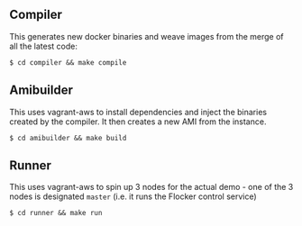 ## Compiler

This generates new docker binaries and weave images from the merge of all the latest code:

```
$ cd compiler && make compile
```

## Amibuilder

This uses vagrant-aws to install dependencies and inject the binaries created by the compiler.  It then creates a new AMI from the instance.

```
$ cd amibuilder && make build
```

## Runner

This uses vagrant-aws to spin up 3 nodes for the actual demo - one of the 3 nodes is designated `master` (i.e. it runs the Flocker control service)

```
$ cd runner && make run
```
